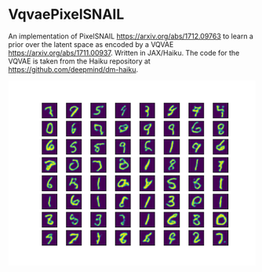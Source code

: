 # VqvaePixelSNAIL
An implementation of PixelSNAIL https://arxiv.org/abs/1712.09763 to learn a prior over the latent space as encoded by a VQVAE https://arxiv.org/abs/1711.00937. Written in JAX/Haiku. The code for the VQVAE is taken from the Haiku repository at https://github.com/deepmind/dm-haiku.

![vqvae+pixelsnail](pixelsnailvqvae.png)
